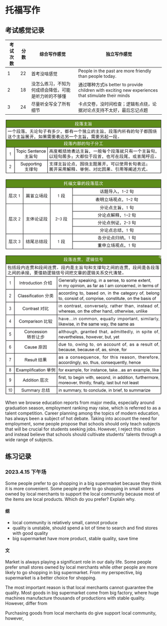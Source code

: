 # 托福写作

## 考试感觉记录

考试次数|分数|综合写作感觉|独立写作感觉
-|-|-|-
1|22|首考没啥感觉|People in the past are more friendly than people today.
2|18|没怎么练习，不知为何成绩会降低，可能是听力听的不够懂|通过哪种方式is better to provide children with exciting new experiences that stimulate their minds
3|24|尽量听全写全了所有细节|卡点交卷，没时间检查；逻辑有点绕，论据对论点支持不太好，最后忘记点题

![](./TOEFL/Writing1.png)

![](./TOEFL/Writing2.png)

![](./TOEFL/Writing3.png)

When we browse education reports from major media, especially around graduation season, employment ranking may raise, which is referred to as a talent competition. Career planning among the topics of modern education, has always been a subject of hot debate. Taking into account the need for employment, some people propose that schools should only teach subjects that will be crucial for students seeking jobs. However, I reject this notion and instead believe that schools should cultivate students' talents through a wide range of subjects.

## 练习记录

### 2023.4.15 下午场

Some people prefer to go shopping in a big supermarket because they think it is more convenient. Some people prefer to go shopping in small stores owned by local merchants to support the local community because most of the items are local products. Which do you prefer? Explain why.

#### 纲

* local community is relatively small, cannot produce 
* quality is unstable, should spend a lot of time to search and find stores with good quality
* big supermarket have more product, stable quality, save time

#### 文

Market is always playing a significant role in our daily life. Some people prefer small stores owned by local merchants while other people are more likely to go shopping in big supermarket. From my perspective, big supermarket is a better choice for shopping.

The most important reason is that local merchants cannot guarantee the quality. Most goods in big supermarket come from big factory, where huge machines manufacture thousands of productions with stable quality. However, 
differ from

Purchasing goods from local merchants do give support local community, however, 